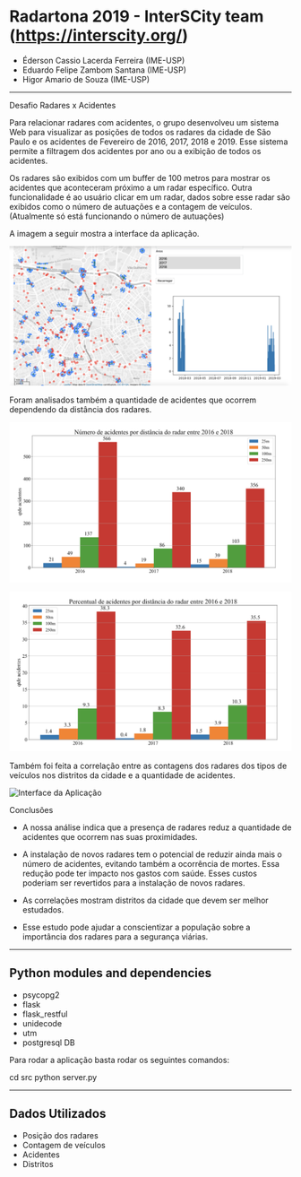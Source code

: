 Radartona 2019 - InterSCity team (https://interscity.org/)
===================================================
- Éderson Cassio Lacerda Ferreira (IME-USP)
- Eduardo Felipe Zambom Santana (IME-USP)
- Higor Amario de Souza (IME-USP)
---------------------------------------------------

Desafio Radares x Acidentes

Para relacionar radares com acidentes, o grupo desenvolveu um sistema Web para visualizar as posições de todos os radares da cidade de São Paulo e os acidentes de Fevereiro de 2016, 2017, 2018 e 2019. Esse sistema permite a filtragem dos acidentes por ano ou a exibição de todos os acidentes.

Os radares são exibidos com um buffer de 100 metros para mostrar os acidentes que aconteceram próximo a um radar específico. Outra funcionalidade é ao usuário clicar em um radar, dados sobre esse radar são exibidos como o número de autuações e a contagem de veículos. (Atualmente só está funcionando o número de autuações)

A imagem a seguir mostra a interface da aplicação.

![Interface da Aplicação](images/interface.png)

Foram analisados também a quantidade de acidentes que ocorrem dependendo da distância dos radares.

![Interface da Aplicação](images/numero-acidentes.png)

![Interface da Aplicação](images/grafico-porcentagem.png)

Também foi feita a correlação entre as contagens dos radares dos tipos de veículos nos distritos da cidade e a quantidade de acidentes.

![Interface da Aplicação](https://raw.githubusercontent.com/ezambomsantana/radartona/master/images/correlacao.png)


Conclusões

- A nossa análise indica que a presença de radares reduz a quantidade de acidentes que ocorrem nas suas proximidades.

- A instalação de novos radares tem o potencial de reduzir ainda mais o número de acidentes, evitando também a ocorrência de mortes. 
Essa redução pode ter impacto nos gastos com saúde. Esses custos poderiam ser revertidos para a instalação de novos radares.

- As correlações mostram distritos da cidade que devem ser melhor estudados.

- Esse estudo pode ajudar a conscientizar a população sobre a importância dos radares para a segurança viárias.



---------------------------------------------------
Python modules and dependencies
---------------------------------------------------
- psycopg2
- flask
- flask_restful
- unidecode
- utm
- postgresql DB

Para rodar a aplicação basta rodar os seguintes comandos:

cd src
python server.py

---------------------------------------------------
Dados Utilizados
---------------------------------------------------

- Posição dos radares
- Contagem de veículos
- Acidentes
- Distritos